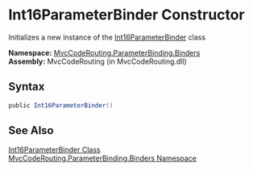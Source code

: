 Int16ParameterBinder Constructor
================================
Initializes a new instance of the [Int16ParameterBinder][1] class

**Namespace:** [MvcCodeRouting.ParameterBinding.Binders][2]  
**Assembly:** MvcCodeRouting (in MvcCodeRouting.dll)

Syntax
------

```csharp
public Int16ParameterBinder()
```


See Also
--------
[Int16ParameterBinder Class][1]  
[MvcCodeRouting.ParameterBinding.Binders Namespace][2]  

[1]: README.md
[2]: ../README.md